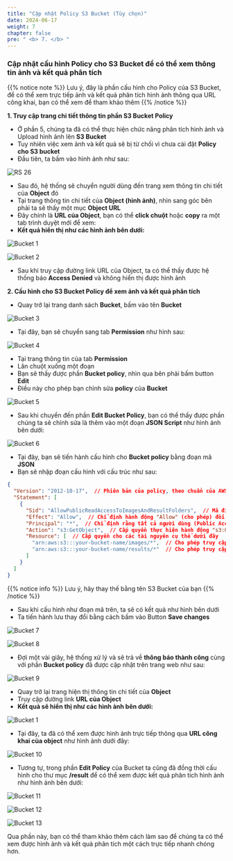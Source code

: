 ```yaml
---
title: "Cập nhật Policy S3 Bucket (Tùy chọn)"
date: 2024-06-17
weight: 7
chapter: false
pre: " <b> 7. </b> "
---
```


### Cập nhật cấu hình Policy cho S3 Bucket để có thể xem thông tin ảnh và kết quả phân tích

{{% notice note %}}
Lưu ý, đây là phần cấu hình cho Policy của S3 Bucket, để có thể xem trực tiếp ảnh và kết quả phân tích hình ảnh thông qua URL công khai, bạn có thể xem để tham khảo thêm
{{% /notice %}}

**1. Truy cập trang chi tiết thông tin phần S3 Bucket Policy**
- Ở phần 5, chúng ta đã có thể thực hiện chức năng phân tích hình ảnh và Upload hình ảnh lên **S3 Bucket**
- Tuy nhiên việc xem ảnh và kết quả sẽ bị từ chối vì chưa cài đặt **Policy cho S3 bucket**
- Đầu tiên, ta bấm vào hình ảnh như sau:

![RS 26](/images/5.Results/rs_26.png)

- Sau đó, hệ thống sẽ chuyển người dùng đến trang xem thông tin chi tiết của **Object** đó
- Tại trang thông tin chi tiết của **Object (hình ảnh)**, nhìn sang góc bên phải ta sẽ thấy một mục **Object URL**
- Đây chính là **URL của Object**, bạn có thể **click chuột** hoặc **copy** ra một tab trình duyệt mới để xem:
- **Kết quả hiển thị như các hình ảnh bên dưới:**

![Bucket 1](/images/7.S3Policy/bucket_1.png)

![Bucket 2](/images/7.S3Policy/bucket_2.png)

- Sau khi truy cập đường link URL của Object, ta có thể thấy được hệ thống báo **Access Denied** và không hiển thị được hình ảnh

**2. Cấu hình cho S3 Bucket Policy để xem ảnh và kết quả phân tích**
- Quay trở lại trang danh sách **Bucket**, bấm vào tên **Bucket**

![Bucket 3](/images/7.S3Policy/bucket_3.png)

- Tại đây, bạn sẽ chuyển sang tab **Permission** như hình sau:

![Bucket 4](/images/7.S3Policy/bucket_4.png)

- Tại trang thông tin của tab **Permission**
- Lăn chuột xuống một đoạn
- Bạn sẽ thấy được phần **Bucket policy**, nhìn qua bên phải bấm button **Edit**
- Điều này cho phép bạn chỉnh sửa **policy** của **Bucket**

![Bucket 5](/images/7.S3Policy/bucket_5.png)

- Sau khi chuyển đến phần **Edit Bucket Policy**, bạn có thể thấy được phần chúng ta sẽ chỉnh sửa là thêm vào một đoạn **JSON Script** như hình ảnh bên dưới:

![Bucket 6](/images/7.S3Policy/bucket_6.png)

- Tại đây, bạn sẽ tiến hành cấu hình cho **Bucket policy** bằng đoạn mã **JSON**
- Bạn sẽ nhập đoạn cấu hình với cấu trúc như sau:

```json
{
  "Version": "2012-10-17",  // Phiên bản của policy, theo chuẩn của AWS IAM
  "Statement": [
    {
      "Sid": "AllowPublicReadAccessToImagesAndResultFolders",  // Mã định danh cho policy statement (có thể thay đổi để dễ nhận diện)
      "Effect": "Allow",  // Chỉ định hành động "Allow" (cho phép) đối với các hành động được mô tả dưới đây
      "Principal": "*",  // Chỉ định rằng tất cả người dùng (Public Access) đều có thể thực hiện hành động này
      "Action": "s3:GetObject",  // Cấp quyền thực hiện hành động "s3:GetObject", tức là cho phép người dùng đọc (GET) đối tượng từ S3
      "Resource": [  // Cấp quyền cho các tài nguyên cụ thể dưới đây
        "arn:aws:s3:::your-bucket-name/images/*",  // Cho phép truy cập đối với các đối tượng trong thư mục "images" của bucket
        "arn:aws:s3:::your-bucket-name/results/*"  // Cho phép truy cập đối với các đối tượng trong thư mục "results" của bucket
      ]
    }
  ]
}
```
{{% notice info %}}
Lưu ý, hãy thay thế bằng tên S3 Bucket của bạn
{{% /notice %}}

- Sau khi cấu hình như đoạn mã trên, ta sẽ có kết quả như hình bên dưới
- Ta tiến hành lưu thay đổi bằng cách bấm vào Button **Save changes**

![Bucket 7](/images/7.S3Policy/bucket_7.png)

![Bucket 8](/images/7.S3Policy/bucket_8.png)

- Đợi một vài giây, hệ thống xử lý và sẽ trả về **thông báo thành công** cùng với phần **Bucket policy** đã được cập nhật trên trang web như sau:

![Bucket 9](/images/7.S3Policy/bucket_9.png)

- Quay trở lại trang hiện thị thông tin chi tiết của **Object**
- Truy cập đường link **URL của Object**
- **Kết quả sẽ hiển thị như các hình ảnh bên dưới:**

![Bucket 1](/images/7.S3Policy/bucket_1.png)

- Tại đây, ta đã có thể xem được hình ảnh trực tiếp thông qua **URL công khai của object** như hình ảnh dưới đây:

![Bucket 10](/images/7.S3Policy/bucket_10.png)

- Tương tự, trong phần **Edit Policy** của Bucket ta cũng đã đồng thời cấu hình cho thư mục **/result** để có thể xem được kết quả phân tích hình ảnh như hình ảnh bên dưới:

![Bucket 11](/images/7.S3Policy/bucket_11.png)

![Bucket 12](/images/7.S3Policy/bucket_12.png)

![Bucket 13](/images/7.S3Policy/bucket_13.png)

Qua phần này, bạn có thể tham khảo thêm cách làm sao để chúng ta có thể xem được hình ảnh và kết quả phân tích một cách trực tiếp nhanh chóng hơn.









